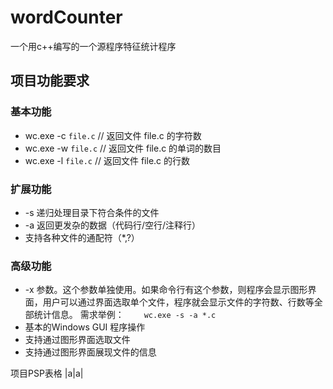 # wordCounter
一个用c++编写的一个源程序特征统计程序
## 项目功能要求
### 基本功能
- wc.exe -c `file.c`    // 返回文件 file.c 的字符数
- wc.exe -w `file.c`    // 返回文件 file.c 的单词的数目
- wc.exe -l `file.c`    // 返回文件 file.c 的行数
### 扩展功能
- -s 递归处理目录下符合条件的文件
- -a 返回更发杂的数据（代码行/空行/注释行）
- 支持各种文件的通配符（*,?）
### 高级功能
- -x 参数。这个参数单独使用。如果命令行有这个参数，则程序会显示图形界面，用户可以通过界面选取单个文件，程序就会显示文件的字符数、行数等全部统计信息。
需求举例：
　　`wc.exe -s -a *.c`
- 基本的Windows GUI 程序操作
- 支持通过图形界面选取文件
- 支持通过图形界面展现文件的信息


项目PSP表格
|a|a|
